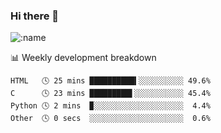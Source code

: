### Hi there 👋

<!--
**lv2020/lv2020** is a ✨ _special_ ✨ repository because its `README.md` (this file) appears on your GitHub profile.

Here are some ideas to get you started:

- 🔭 I’m currently working on ...
- 🌱 I’m currently learning ...
- 👯 I’m looking to collaborate on ...
- 🤔 I’m looking for help with ...
- 💬 Ask me about ...
- 📫 How to reach me: ...
- 😄 Pronouns: ...
- ⚡ Fun fact: ...
-->
![:name](https://count.getloli.com/get/@:lv2020)
 <!-- waka-box start -->
📊 Weekly development breakdown
```text
HTML   🕓 25 mins ██████████▍░░░░░░░░░░ 49.6%
C      🕓 23 mins █████████▌░░░░░░░░░░░ 45.4%
Python 🕓 2 mins  ▉░░░░░░░░░░░░░░░░░░░░  4.4%
Other  🕓 0 secs  ░░░░░░░░░░░░░░░░░░░░░  0.6%
```
<!-- Powered by https://github.com/YouEclipse/waka-box-go . -->
<!-- waka-box end -->
